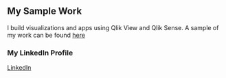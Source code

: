 ## My Sample Work

I build visualizations and apps using Qlik View and Qlik Sense. A sample of my work can be found 
[here](https://rashmicool.github.io/qlik/Portfolio_v1.pdf)


### My LinkedIn Profile
[LinkedIn](https://www.linkedin.com/in/rashmi-deshpande-dasnurkar-5a325a139/)
